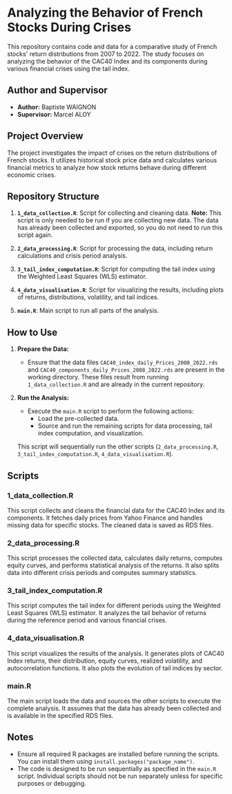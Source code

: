 # Analyzing the Behavior of French Stocks During Crises

This repository contains code and data for a comparative study of French stocks' return distributions from 2007 to 2022. The study focuses on analyzing the behavior of the CAC40 Index and its components during various financial crises using the tail index.

## Author and Supervisor

- **Author:** Baptiste WAIGNON
- **Supervisor:** Marcel ALOY

## Project Overview

The project investigates the impact of crises on the return distributions of French stocks. It utilizes historical stock price data and calculates various financial metrics to analyze how stock returns behave during different economic crises.

## Repository Structure

1. **`1_data_collection.R`**: Script for collecting and cleaning data. **Note:** This script is only needed to be run if you are collecting new data. The data has already been collected and exported, so you do not need to run this script again.

2. **`2_data_processing.R`**: Script for processing the data, including return calculations and crisis period analysis.

3. **`3_tail_index_computation.R`**: Script for computing the tail index using the Weighted Least Squares (WLS) estimator.

4. **`4_data_visualisation.R`**: Script for visualizing the results, including plots of returns, distributions, volatility, and tail indices.

5. **`main.R`**: Main script to run all parts of the analysis.

## How to Use

1. **Prepare the Data:**
   - Ensure that the data files `CAC40_index_daily_Prices_2008_2022.rds` and `CAC40_components_daily_Prices_2008_2022.rds` are present in the working directory. These files result from running `1_data_collection.R` and are already in the current repository.

2. **Run the Analysis:**
   - Execute the `main.R` script to perform the following actions:
     - Load the pre-collected data.
     - Source and run the remaining scripts for data processing, tail index computation, and visualization.

   This script will sequentially run the other scripts (`2_data_processing.R`, `3_tail_index_computation.R`, `4_data_visualisation.R`).

## Scripts

### 1_data_collection.R

This script collects and cleans the financial data for the CAC40 Index and its components. It fetches daily prices from Yahoo Finance and handles missing data for specific stocks. The cleaned data is saved as RDS files.

### 2_data_processing.R

This script processes the collected data, calculates daily returns, computes equity curves, and performs statistical analysis of the returns. It also splits data into different crisis periods and computes summary statistics.

### 3_tail_index_computation.R

This script computes the tail index for different periods using the Weighted Least Squares (WLS) estimator. It analyzes the tail behavior of returns during the reference period and various financial crises.

### 4_data_visualisation.R

This script visualizes the results of the analysis. It generates plots of CAC40 Index returns, their distribution, equity curves, realized volatility, and autocorrelation functions. It also plots the evolution of tail indices by sector.

### main.R

The main script loads the data and sources the other scripts to execute the complete analysis. It assumes that the data has already been collected and is available in the specified RDS files.

## Notes

- Ensure all required R packages are installed before running the scripts. You can install them using `install.packages("package_name")`.
- The code is designed to be run sequentially as specified in the `main.R` script. Individual scripts should not be run separately unless for specific purposes or debugging.

